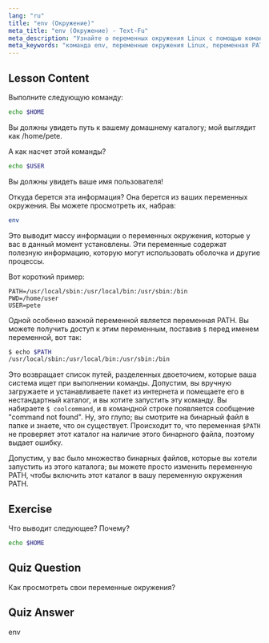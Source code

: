 ```yaml
---
lang: "ru"
title: "env (Окружение)"
meta_title: "env (Окружение) - Text-Fu"
meta_description: "Узнайте о переменных окружения Linux с помощью команды 'env'. Разберитесь с переменными PATH, HOME и USER. Получите руководство для начинающих по управлению вашей средой Linux."
meta_keywords: "команда env, переменные окружения Linux, переменная PATH, учебник Linux, Linux для начинающих, переменные оболочки, руководство по Linux"
---
```


## Lesson Content

Выполните следующую команду:

```bash
echo $HOME
```

Вы должны увидеть путь к вашему домашнему каталогу; мой выглядит как /home/pete.

А как насчет этой команды?

```bash
echo $USER
```

Вы должны увидеть ваше имя пользователя!

Откуда берется эта информация? Она берется из ваших переменных окружения. Вы можете просмотреть их, набрав:

```bash
env
```

Это выводит массу информации о переменных окружения, которые у вас в данный момент установлены. Эти переменные содержат полезную информацию, которую могут использовать оболочка и другие процессы.

Вот короткий пример:

```plaintext
PATH=/usr/local/sbin:/usr/local/bin:/usr/sbin:/bin
PWD=/home/user
USER=pete
```

Одной особенно важной переменной является переменная PATH. Вы можете получить доступ к этим переменным, поставив `$` перед именем переменной, вот так:

```bash
$ echo $PATH
/usr/local/sbin:/usr/local/bin:/usr/sbin:/bin
```

Это возвращает список путей, разделенных двоеточием, которые ваша система ищет при выполнении команды. Допустим, вы вручную загружаете и устанавливаете пакет из интернета и помещаете его в нестандартный каталог, и вы хотите запустить эту команду. Вы набираете `$ coolcommand`, и в командной строке появляется сообщение "command not found". Ну, это глупо; вы смотрите на бинарный файл в папке и знаете, что он существует. Происходит то, что переменная `$PATH` не проверяет этот каталог на наличие этого бинарного файла, поэтому выдает ошибку.

Допустим, у вас было множество бинарных файлов, которые вы хотели запустить из этого каталога; вы можете просто изменить переменную PATH, чтобы включить этот каталог в вашу переменную окружения PATH.

## Exercise

Что выводит следующее? Почему?

```bash
echo $HOME
```

## Quiz Question

Как просмотреть свои переменные окружения?

## Quiz Answer

env
